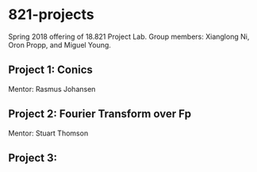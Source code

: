 # 821-projects

Spring 2018 offering of 18.821 Project Lab. Group members: Xianglong Ni, Oron Propp, and Miguel Young.

## Project 1: Conics
Mentor: Rasmus Johansen

## Project 2: Fourier Transform over Fp
Mentor: Stuart Thomson
## Project 3:
